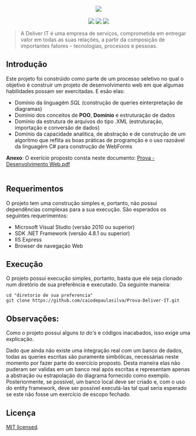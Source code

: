 <p align="center">  
  <img src="https://github.com/caiodepaulasilva/Prova-Deliver-IT/assets/36136627/f0deb109-7a9b-4b2e-9dcb-60408f9e8546"/>
  <br><br>
  <img src="https://img.shields.io/badge/status-work%20in%20progress-red?style=for-the-badge"/>  
  <img src="https://img.shields.io/badge/.NET-5C2D91?style=for-the-badge&logo=.net&logoColor=white"/>  
  <img src="https://img.shields.io/badge/c%23-%23239120.svg?style=for-the-badge&logo=c-sharp&logoColor=white"/>    
</p>


> A Deliver IT é uma empresa de serviços, comprometida em entregar valor em todas as suas relações, a partir da composição de importantes fatores – tecnologias, processos e pessoas.

## Introdução

Este projeto foi constrúido como parte de um processo seletivo no qual o objetivo é construir um projeto de desenvolvimento web em que algumas habilidades possam ser exercitadas. E esão elas:
- Domínio da linguagém *SQL* (construção de queries einterpretação de diagramas)
- Domínio dos conceitos de **POO**, **Domínio** e estruturação de dados
- Domínio da estrutura de arquivos do tipo .XML (estruturação, importação e conversão de dados)
- Domínio da capacidade analitica, de abstração e de construção de um algoritmo que reflita as boas práticas de programção e o uso razoável da linguagém C# para construção de WebForms

**Anexo**: O exerício proposto consta neste documento: [Prova - Desenvolvimento Web.pdf](https://github.com/caiodepaulasilva/Prova-Deliver-IT/files/13178529/Prova.-.Desenvolvimento.Web.20130221.1.1.pdf)
<br><br>

## Requerimentos
 O projeto tem uma construção simples e, portanto, não possui dependências complexas para a sua execução. São esperados os seguintes requerimentos:
- Microsoft Visual Studio (versão 2010 ou superior)
- SDK .NET Framework (versão 4.8.1 ou superior)
- IIS Express
- Browser de navegação Web

## Execução
O projeto possui execução simples, portanto, basta que ele seja clonado num diretório de sua preferência e executado. Da seguinte maneira:

```
cd "diretorio de sua preferencia"
git clone https://github.com/caiodepaulasilva/Prova-Deliver-IT.git
```

## Observações:

Como o projeto possui alguns *to do's* e códigos inacabados, isso exige uma explicação.

Dado que ainda não existe uma integração real com um banco de dados, todas as queries escritas são puramente simbólicas, necessárias neste momento por fazer parte do exercício proposto. Desta maneira elas não puderam ser validas em um banco real após escritas e representam apenas a abstração ou estrapolação do diagrama fornecido como exemplo. Posteriormente, se possível, um banco local deve ser criado e, com o uso do entity framework, deve ser possível executá-las tal qual seria esperado se este não fosse um exercício de escopo fechado.

## Licença

[MIT licensed](./LICENSE).
